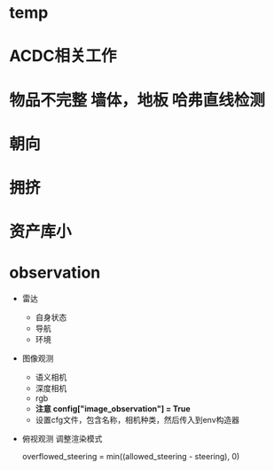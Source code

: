 # temp
# ACDC相关工作



# 物品不完整  墙体，地板  哈弗直线检测
# 朝向
# 拥挤
# 资产库小


# observation
- 雷达
  - 自身状态
  - 导航
  - 环境
- 图像观测
    - 语义相机
    - 深度相机
    - rgb
  - **注意 config["image_observation"] = True**
  - 设置cfg文件，包含名称，相机种类，然后传入到env构造器
- 俯视观测
  调整渲染模式


  overflowed_steering = min((allowed_steering - steering), 0)
  
